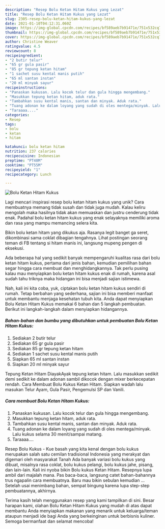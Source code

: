 ```yaml
---
description: "Resep Bolu Ketan Hitam Kukus yang Lezat"
title: "Resep Bolu Ketan Hitam Kukus yang Lezat"
slug: 2305-resep-bolu-ketan-hitam-kukus-yang-lezat
date: 2021-01-10T04:12:31.060Z
image: https://img-global.cpcdn.com/recipes/bf589aeb7b91471e/751x532cq70/bolu-ketan-hitam-kukus-foto-resep-utama.jpg
thumbnail: https://img-global.cpcdn.com/recipes/bf589aeb7b91471e/751x532cq70/bolu-ketan-hitam-kukus-foto-resep-utama.jpg
cover: https://img-global.cpcdn.com/recipes/bf589aeb7b91471e/751x532cq70/bolu-ketan-hitam-kukus-foto-resep-utama.jpg
author: Christine Weaver
ratingvalue: 4.5
reviewcount: 8
recipeingredient:
- "2 butir telur"
- "65 gr gula pasir"
- "85 gr tepung ketan hitam"
- "1 sachet susu kental manis putih"
- "65 ml santan instan"
- "20 ml minyak sayur"
recipeinstructions:
- "Panaskan kukusan. Lalu kocok telur dan gula hingga mengembang."
- "Masukkan tepung ketan hitam, aduk rata."
- "Tambahkan susu kental manis, santan dan minyak. Aduk rata."
- "Tuang adonan ke dalam loyang yang sudah di oles mentega/minyak. Lalu kukus selama 30 menit/sampai matang."
- "Taraaaa...."
categories:
- Resep
tags:
- bolu
- ketan
- hitam

katakunci: bolu ketan hitam 
nutrition: 237 calories
recipecuisine: Indonesian
preptime: "PT40M"
cooktime: "PT55M"
recipeyield: "1"
recipecategory: Lunch

---
```



![Bolu Ketan Hitam Kukus](https://img-global.cpcdn.com/recipes/bf589aeb7b91471e/751x532cq70/bolu-ketan-hitam-kukus-foto-resep-utama.jpg)

Lagi mencari inspirasi resep bolu ketan hitam kukus yang unik? Cara membuatnya memang tidak susah dan tidak juga mudah. Kalau keliru mengolah maka hasilnya tidak akan memuaskan dan justru cenderung tidak enak. Padahal bolu ketan hitam kukus yang enak selayaknya memiliki aroma dan rasa yang mampu memancing selera kita.

Bikin bolu ketan hitam yang dikukus aja. Rasanya legit banget ga seret, dikombinasi sama coklat dibagian tengahnya. Lihat postingan seorang teman di FB tentang si hitam manis ini, langsung mupeng pengen di eksekusi.

Ada beberapa hal yang sedikit banyak mempengaruhi kualitas rasa dari bolu ketan hitam kukus, pertama dari jenis bahan, kemudian pemilihan bahan segar hingga cara membuat dan menghidangkannya. Tak perlu pusing kalau mau menyiapkan bolu ketan hitam kukus enak di rumah, karena asal sudah tahu triknya maka hidangan ini bisa menjadi sajian istimewa.


Nah, kali ini kita coba, yuk, ciptakan bolu ketan hitam kukus sendiri di rumah. Tetap berbahan yang sederhana, sajian ini bisa memberi manfaat untuk membantu menjaga kesehatan tubuh kita. Anda dapat menyiapkan Bolu Ketan Hitam Kukus memakai 6 bahan dan 5 langkah pembuatan. Berikut ini langkah-langkah dalam menyiapkan hidangannya.

<!--inarticleads1-->

##### Bahan-bahan dan bumbu yang dibutuhkan untuk pembuatan Bolu Ketan Hitam Kukus:

1. Sediakan 2 butir telur
1. Sediakan 65 gr gula pasir
1. Sediakan 85 gr tepung ketan hitam
1. Sediakan 1 sachet susu kental manis putih
1. Siapkan 65 ml santan instan
1. Siapkan 20 ml minyak sayur


Tepung Ketan Hitam DiayakAyak tepung ketan hitam. Lalu masukkan sedikit demi sedikit ke dalam adonan sambil dikocok dengan mixer berkecepatan rendah. Cara Membuat Bolu Kukus Ketan Hitam. Siapkan wadah lalu masukan Telur Ayam, Gula Pasir, Pengemulsi SP dan Vanili. 

<!--inarticleads2-->

##### Cara membuat Bolu Ketan Hitam Kukus:

1. Panaskan kukusan. Lalu kocok telur dan gula hingga mengembang.
1. Masukkan tepung ketan hitam, aduk rata.
1. Tambahkan susu kental manis, santan dan minyak. Aduk rata.
1. Tuang adonan ke dalam loyang yang sudah di oles mentega/minyak. Lalu kukus selama 30 menit/sampai matang.
1. Taraaaa....


Resep Bolu Kukus - Kue basah yang kita kenal dengan bolu kukus merupakan salah satu cemilan tradisional Indonesia yang merakyat dan digemari oleh masyarakat Tanah Ada banyak variasi bolu kukus yang dibuat, misalnya rasa coklat, bolu kukus pelangi, bolu kukus jahe, pisang, dan lain-lain. Kali ini nyoba bikin Bolu kukus Ketan Hitam. Resepnya lupa ambil dari majalah mana. Pas baca-baca, langsung catet bahan-bahannya trus ngapalin cara membuatnya. Baru mau bikin sebulan kemudian … Setelah usai menimbang bahan, sempat bingung karena lupa step-step pembuatannya, akhirnya. 

Terima kasih telah menggunakan resep yang kami tampilkan di sini. Besar harapan kami, olahan Bolu Ketan Hitam Kukus yang mudah di atas dapat membantu Anda menyiapkan makanan yang menarik untuk keluarga/teman ataupun menjadi ide bagi Anda yang berkeinginan untuk berbisnis kuliner. Semoga bermanfaat dan selamat mencoba!
